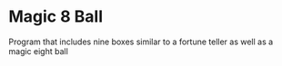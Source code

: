 # Magic 8 Ball
Program that includes nine boxes similar to a fortune teller as well as a magic eight ball
